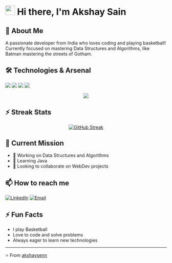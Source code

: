 
# <img src="https://media.giphy.com/media/RbDKaczqWovIugyJmW/giphy.gif" width="30"> Hi there, I'm Akshay Sain

## 🦇 About Me
A passionate developer from India who loves coding and playing basketball! Currently focused on mastering Data Structures and Algorithms, like Batman mastering the streets of Gotham.

## 🛠️ Technologies & Arsenal
![](https://img.shields.io/badge/Code-Java-informational?style=flat&logo=java&logoColor=yellow&color=282c34)
![](https://img.shields.io/badge/Code-JavaScript-informational?style=flat&logo=javascript&logoColor=yellow&color=282c34)
![](https://img.shields.io/badge/Code-HTML5-informational?style=flat&logo=html5&logoColor=yellow&color=282c34)
![](https://img.shields.io/badge/Code-CSS3-informational?style=flat&logo=css3&logoColor=yellow&color=282c34)

<div align="center">
  <img src="https://github-readme-stats.vercel.app/api?username=akshaysenn&show_icons=true&theme=dark&bg_color=282c34&icon_color=ffd700&title_color=ffd700&text_color=ffffff" />
</div>

## ⚡ Streak Stats
<div align="center">
  
[![GitHub Streak](https://github-readme-streak-stats.herokuapp.com/?user=akshaysenn&theme=dark&background=282c34&ring=ffd700&fire=ffd700&currStreakLabel=ffd700)](https://git.io/streak-stats)

</div>

## 🎯 Current Mission
- 🔭 Working on Data Structures and Algorithms
- 🌱 Learning Java
- 👯 Looking to collaborate on WebDev projects

## 📫 How to reach me
[![LinkedIn](https://img.shields.io/badge/LinkedIn-0077B5?style=for-the-badge&logo=linkedin&logoColor=white)](https://www.linkedin.com/in/akshaysenn)
[![Email](https://img.shields.io/badge/Email-D14836?style=for-the-badge&logo=gmail&logoColor=white)](mailto:theakshaysen@gmail.com)

## ⚡ Fun Facts
- I play Basketball
- Love to code and solve problems
- Always eager to learn new technologies

---
⭐️ From [akshaysenn](https://github.com/akshaysenn) 
